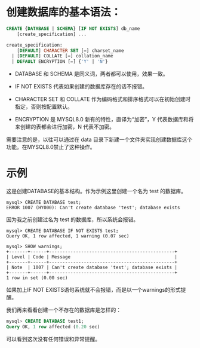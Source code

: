 # 创建数据库的基本语法：
```sql
CREATE {DATABASE | SCHEMA} [IF NOT EXISTS] db_name
    [create_specification] ...

create_specification:
    [DEFAULT] CHARACTER SET [=] charset_name
  | [DEFAULT] COLLATE [=] collation_name
  | DEFAULT ENCRYPTION [=] {'Y' | 'N'}
```
- DATABASE 和 SCHEMA 是同义词，两者都可以使用，效果一致。

- IF NOT EXISTS 代表如果创建的数据库存在的话不报错。

- CHARACTER SET 和 COLLATE 作为编码格式和排序格式可以在初始创建时指定，否则按配置默认。

- ENCRYPTION 是 MYSQL8.0 新有的特性，直译为“加密”，Y 代表数据库和将来创建的表都会进行加密，N 代表不加密。

需要注意的是，以往可以通过在 data 目录下新建一个文件夹实现创建数据库这个功能。在MYSQL8.0禁止了这种操作。

# 示例
这是创建DATABASE的基本结构。作为示例这里创建一个名为 test 的数据库。
```shell
mysql> CREATE DATABASE test;
ERROR 1007 (HY000): Can't create database 'test'; database exists
```

因为我之前创建过名为 test 的数据库，所以系统会报错。
```shell
mysql> CREATE DATABASE IF NOT EXISTS test;
Query OK, 1 row affected, 1 warning (0.07 sec)

mysql> SHOW warnings;
+-------+------+-----------------------------------------------+
| Level | Code | Message                                       |
+-------+------+-----------------------------------------------+
| Note  | 1007 | Can't create database 'test'; database exists |
+-------+------+-----------------------------------------------+
1 row in set (0.00 sec)
```

如果加上IF NOT EXISTS语句系统就不会报错，而是以一个warnings的形式提醒。

我们再来看看创建一个不存在的数据库是怎样的：
```sql
mysql> CREATE DATABASE test1;
Query OK, 1 row affected (0.20 sec)
```
可以看到这次没有任何错误和异常提醒。
